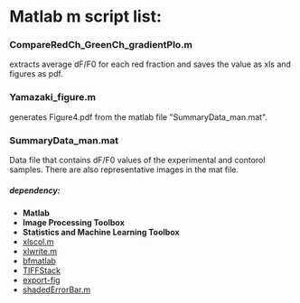 # Matlab m script list:
### CompareRedCh_GreenCh_gradientPlo.m
extracts average dF/F0 for each red fraction and saves the value as xls and figures as pdf.

### Yamazaki_figure.m
generates Figure4.pdf from the matlab file "SummaryData_man.mat".

### SummaryData_man.mat
Data file that contains dF/F0 values of the experimental and contorol samples. There are also representative images in the mat file.

##### dependency:
- **Matlab**
- **Image Processing Toolbox**
- **Statistics and Machine Learning Toolbox**
- [xlscol.m](https://jp.mathworks.com/matlabcentral/fileexchange/28343-column-converter-for-excel)
- [xlwrite.m](https://jp.mathworks.com/matlabcentral/fileexchange/38591-xlwrite--generate-xls-x--files-without-excel-on-mac-linux-win)
- [bfmatlab](https://docs.openmicroscopy.org/bio-formats/5.7.2/users/matlab/index.html)
- [TIFFStack](https://jp.mathworks.com/matlabcentral/fileexchange/32025-dylanmuir-tiffstack)
- [export-fig](https://jp.mathworks.com/matlabcentral/fileexchange/23629-export-fig)
- [shadedErrorBar.m](https://jp.mathworks.com/matlabcentral/fileexchange/26311-raacampbell-shadederrorbar)
